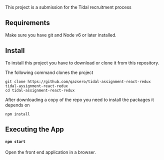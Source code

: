 
This project is a submission for the Tidal recruitment process

## Requirements

Make sure you have git and Node v6 or later installed.


## Install

To install this project you have to download or clone it from this repository.

The following command clones the project
```shell
git clone https://github.com/qazsero/tidal-assignment-react-redux  tidal-assignment-react-redux
cd tidal-assignment-react-redux
```

After downloading a copy of the repo you need to install the packages it depends on

```shell
npm install
```

## Executing the App

#### `npm start`

Open the front end application in a browser.
